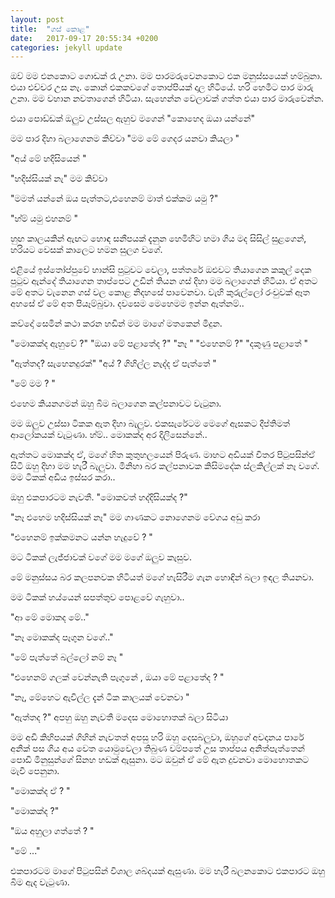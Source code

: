 ```yaml
---
layout: post
title:  "ගස් කොළ"
date:   2017-09-17 20:55:34 +0200
categories: jekyll update
---
```

ඔව් මම එනකොට ගොඩක් රෑ උනා. මම පාරමරුවෙනකොට එක මනුස්සයෙක් හම්බුනා. එයා එච්චර  උස නෑ. කොන් එකකවගේ තොප්පියක්  දාල හිටියේ. හරි හෙමීට පාර මාරු උනා. මම වහාන නවතාගෙන් හිටියා. සැහෙන්න වෙලාවක් ගත්ත එයා පාර මාරුවෙන්න. 

එයා පොඩ්ඩක් ඔලුව උස්සල ඇහුව මගෙන් "කොහෙද  ඔයා යන්නේ"

මම පාර දිහා බලාගෙනම  කිව්වා "මම මේ ගෙදර යනවා කියලා "

"අය් මේ හදිසියෙන් " 

"හදිස්සියක් නැ" මම කිව්වා 

"මමත් යන්නේ ඔය  පැත්තට,එහෙනම් මාත් එක්කම යමු ?"

"හ්ම් යමු එහනම් "

හුඟ කාලයකින් ඇඟට හොඳ සනීපයක් දැනුන හෙමිහිට හමා ගිය මද සිසිල් සුළගෙන්, හරියට වෙසක් කාලෙට හමන සුලග වගේ.

එළියේ ඉස්තෝප්පුවේ හාන්සි පුටුවට වෙලා, පත්තරේ ඔළුවට තියාගෙන කකුල් දෙක පුටුව ඇන්දේ තියාගෙන තාප්පෙට උඩින් තියන ගස් දිහා මම බලාගෙන් හිටියා. ඒ අතට මේ අතට වැනෙන ගස් වල කොළ නිදහසේ පාවෙනවා. වැහි කුරුල්ලෝ  රංචුවක් ඈත අහසේ ඒ  මේ අත පියෑම්බුවා. දවසෙම මෙහෙමම  ඉන්න ඇත්නම්.. 

කව්දෝ සෙමින් කථා කරන හඩින් මම මාගේ මතකෙන් මිදුන.

"මොකක්ද  ඇහුවේ ?"
"ඔයා මේ පළාතේද ?"
"නෑ "
"එහෙනම් ?"
"දකුණු පළාතේ "

"ඇත්තද? සැහෙනදුරක්"
"අය් ? ගිහිල්ල නැද්ද ඒ පැත්තේ "

"මේ මම ? " 

එහෙම කියනගමන් ඔහු බිම බලාගෙන කල්පනාවට වැටුනා. 

මම ඔලුව උස්සා ටිකක ඇත දිහා  බැලුව. එකසැරේටම මෙගේ ඇසකට දීප්තිමත් ආලෝකයක් වැටුණා.  හ්ම්.. මොකක්ද අර දිලිසෙන්නේ..

ඇත්තට මොකක්ද ඒ, මගේ හිත කුතුහලයෙන් පිරුණ. මාහට අඩියක් විතර පිටුපසින්ඒ සිටි ඔහු දිහා මම හැරී බැලුවා. මිනිහා බර කල්පනාවක කිසිමදේක ස්ලකිල්ලක් නෑ වගේ. මම ටිකක් අඩිය ඉස්සර කරා..

ඔහු එකපාරටම නැවතී. "මොකවත් හද්දිසියක්ද ?" 

"නෑ එහෙම හදිස්සියක් නෑ" මම ගාණකට නොගෙනම වේගය අඩු කරා 

"එහෙනම් ඉක්කමනට යන්න හැදුවේ ? "

මට ටිකක් ලැජ්ජාවක් වගේ මම මගේ ඔලුව කැසුව. 

මේ මනුස්සය බර කලපනවක හිටියත් මගේ හැසිරීම ගැන හොඳින් බලා ඉඳල තියනවා. 

මම ටිකක් හය්යෙන් සපත්තුව පොළවේ ගැහුවා..

"ආ මේ මොකද මේ.."

"නෑ මොකක්ද පෑගුන වගේ.."

"මේ පැත්තේ බල්ලෝ නම් නෑ "

"එහෙනම් ගලක් වෙන්නැති පැගුනේ , ඔයා මේ පළාතේද ? "

"නෑ, මේහෙට ඇවිල්ල දැන් ටික කාලයක් වෙනවා "


"ඇත්තද ?"
අපහු ඔහු නැවතී මදෙස මොහොතක් බලා සිටියා

මම අඩි කිහිපයක් ගිහින් නැවතත් අපසු හරි ඔහු දෙසබලුවා, ඔහුගේ අවදානය පාරේ අනික් පස ගිය අය වෙත යොමුවෙලා තිබුණ
වම්පතේ උස තාප්පය අනිත්පැත්තෙන් පොඩි මිනුසුන්ගේ සිනහ හඩක් ඇසුනා. මට ඔවුන් ඒ මේ ඇත දුවනවා මොහොතකට මැවී පෙනුනා.
 
"මොකක්ද ඒ ? "

"මොකක්ද ?"

"ඔය අහුලා ගත්තේ ? "

"මේ ..."

එකපාරටම මාගේ පිටුපසින් විශාල ශබ්දයක් ඇසුණා. මම හැරී බලනකොට එකපාරට ඔහු බිම ඇද  වැටුණා.
